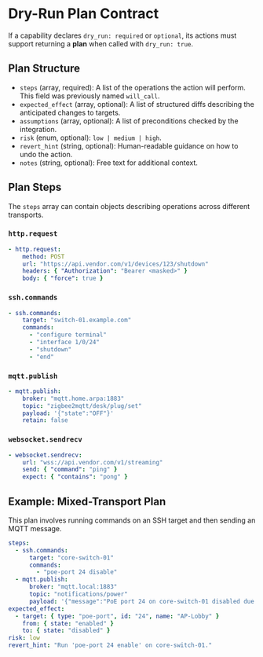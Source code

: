# Dry-Run Plan Contract

If a capability declares `dry_run: required` or `optional`, its actions must support returning a **plan** when called with `dry_run: true`.

## Plan Structure

- `steps` (array, required): A list of the operations the action will perform. This field was previously named `will_call`.
- `expected_effect` (array, optional): A list of structured diffs describing the anticipated changes to targets.
- `assumptions` (array, optional): A list of preconditions checked by the integration.
- `risk` (enum, optional): `low | medium | high`.
- `revert_hint` (string, optional): Human-readable guidance on how to undo the action.
- `notes` (string, optional): Free text for additional context.

## Plan Steps

The `steps` array can contain objects describing operations across different transports.

### `http.request`
```yaml
- http.request:
    method: POST
    url: "https://api.vendor.com/v1/devices/123/shutdown"
    headers: { "Authorization": "Bearer <masked>" }
    body: { "force": true }
```

### `ssh.commands`
```yaml
- ssh.commands:
    target: "switch-01.example.com"
    commands:
      - "configure terminal"
      - "interface 1/0/24"
      - "shutdown"
      - "end"
```

### `mqtt.publish`
```yaml
- mqtt.publish:
    broker: "mqtt.home.arpa:1883"
    topic: "zigbee2mqtt/desk/plug/set"
    payload: '{"state":"OFF"}'
    retain: false
```

### `websocket.sendrecv`
```yaml
- websocket.sendrecv:
    url: "wss://api.vendor.com/v1/streaming"
    send: { "command": "ping" }
    expect: { "contains": "pong" }
```

## Example: Mixed-Transport Plan

This plan involves running commands on an SSH target and then sending an MQTT message.
```yaml
steps:
  - ssh.commands:
      target: "core-switch-01"
      commands:
        - "poe-port 24 disable"
  - mqtt.publish:
      broker: "mqtt.local:1883"
      topic: "notifications/power"
      payload: '{"message":"PoE port 24 on core-switch-01 disabled due to power policy."}'
expected_effect:
  - target: { type: "poe-port", id: "24", name: "AP-Lobby" }
    from: { state: "enabled" }
    to: { state: "disabled" }
risk: low
revert_hint: "Run 'poe-port 24 enable' on core-switch-01."
```